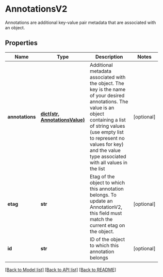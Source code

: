 # AnnotationsV2

Annotations are additional key-value pair metadata that are associated with an object.
## Properties
Name | Type | Description | Notes
------------ | ------------- | ------------- | -------------
**annotations** | [**dict(str, AnnotationsValue)**](AnnotationsValue.md) | Additional metadata associated with the object. The key is the name of your desired annotations. The value is an object containing a list of string values (use empty list to represent no values for key) and the value type associated with all values in the list | [optional] 
**etag** | **str** | Etag of the object to which this annotation belongs. To update an AnnotationV2, this field must match the current etag on the object. | [optional] 
**id** | **str** | ID of the object to which this annotation belongs | [optional] 

[[Back to Model list]](../README.md#documentation-for-models) [[Back to API list]](../README.md#documentation-for-api-endpoints) [[Back to README]](../README.md)


